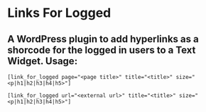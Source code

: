 Links For Logged
================
A WordPress plugin to add hyperlinks as a shorcode for **the logged in users** to a Text Widget.
Usage:
------
`[link_for_logged page="<page title>" title="<title>" size="<p|h1|h2|h3|h4|h5>"]`


`[link_for_logged url="<external url>" title="<title>" size="<p|h1|h2|h3|h4|h5>"]`